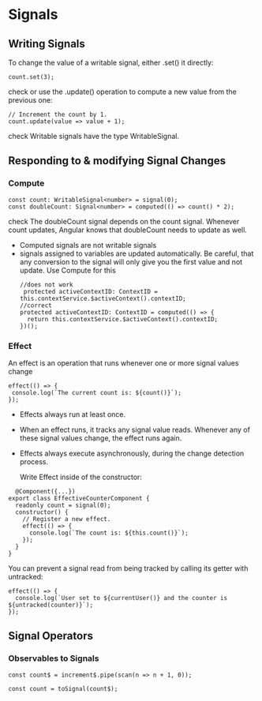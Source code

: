 # Signals

## Writing Signals
To change the value of a writable signal, either .set() it directly:
```
count.set(3);
```
check
or use the .update() operation to compute a new value from the previous one:
```
// Increment the count by 1.
count.update(value => value + 1);
```
check
Writable signals have the type WritableSignal.

## Responding to & modifying Signal Changes
### Compute
```
const count: WritableSignal<number> = signal(0);
const doubleCount: Signal<number> = computed(() => count() * 2);
```
check
The doubleCount signal depends on the count signal. Whenever count updates, Angular knows that doubleCount needs to update as well.

- Computed signals are not writable signals
- signals assigned to variables are updated automatically. Be careful, that any conversion to the signal will only give you the first value and not update. Use Compute for this
  ```
  //does not work
   protected activeContextID: ContextID = this.contextService.$activeContext().contextID;
  //correct
  protected activeContextID: ContextID = computed(() => {
    return this.contextService.$activeContext().contextID;
  })();
  ```
### Effect
 An effect is an operation that runs whenever one or more signal values change
 ```
 effect(() => {
  console.log(`The current count is: ${count()}`);
});
```
- Effects always run at least once.
- When an effect runs, it tracks any signal value reads. Whenever any of these signal values change, the effect runs again. 
- Effects always execute asynchronously, during the change detection process.

  Write Effect inside of the constructor:
```
  @Component({...})
export class EffectiveCounterComponent {
  readonly count = signal(0);
  constructor() {
    // Register a new effect.
    effect(() => {
      console.log(`The count is: ${this.count()}`);
    });
  }
}
```
You can prevent a signal read from being tracked by calling its getter with untracked:
```
effect(() => {
  console.log(`User set to ${currentUser()} and the counter is ${untracked(counter)}`);
});
```

## Signal Operators


### Observables to Signals
```
const count$ = increment$.pipe(scan(n => n + 1, 0));

const count = toSignal(count$);
```


